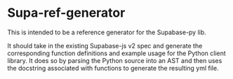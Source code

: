 # Supa-ref-generator


This is intended to be a reference generator for the Supabase-py lib. 

It should take in the existing Supabase-js v2 spec and generate the corresponding function definitions and example usage for the Python client library. It does so by parsing the Python source into an AST and then uses the docstring associated with functions to generate the resulting yml file.
